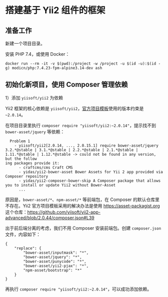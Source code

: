 # 搭建基于 Yii2 组件的框架

## 准备工作

新建一个项目目录。

安装 PHP 7.4，或使用 Docker：

    docker run --rm -it -v $(pwd):/project -w /project -u $(id -u):$(id -g) modicn/php:7.4.23-fpm-alpine3.14-dev ash

## 初始化新项目，使用 Composer 管理依赖

1）添加 `yiisoft/yii2` 为依赖

Yii2 框架的核心依赖是 `yiisoft/yii2`，[官方项目模板](https://github.com/yiisoft/yii2-app-advanced)使用的版本约束是`~2.0.14`。

在项目目录里执行 `composer require "yiisoft/yii2:~2.0.14"`，提示找不到 `bower-asset/jquery` 等依赖：

```
  Problem 1
    - yiisoft/yii2[2.0.14, ..., 2.0.15.1] require bower-asset/jquery 3.2.*@stable | 3.1.*@stable | 2.2.*@stable | 2.1.*@stable | 1.11.*@stable | 1.12.*@stable -> could not be found in any version, but the follow
ing packages provide it:
      - craftcms/cms Craft CMS
      - yidas/yii2-bower-asset Bower Assets for Yii 2 app provided via Composer repository
      - yidas/yii2-composer-bower-skip A Composer package that allows you to install or update Yii2 without Bower-Asset
      ...
```

原因是，`bower-asset/*`、`npm-asset/*` 等前端包，在 Composer 的默认仓库里不存在。Yii2 官方项目模板采用的解决办法是使用 https://asset-packagist.org 这个仓库：https://github.com/yiisoft/yii2-app-advanced/blob/2.0.44/composer.json#L39

出于前后端分离的考虑，我们不用 Composer 安装前端包。创建 `composer.json` 文件，内容如下：

```
{
    "replace": {
        "bower-asset/inputmask": "*",
        "bower-asset/jquery": "*",
        "bower-asset/punycode": "*",
        "bower-asset/yii2-pjax": "*",
        "npm-asset/bootstrap": "*"
    }
}
```

再执行 `composer require "yiisoft/yii2:~2.0.14"`，可以成功添加依赖。
